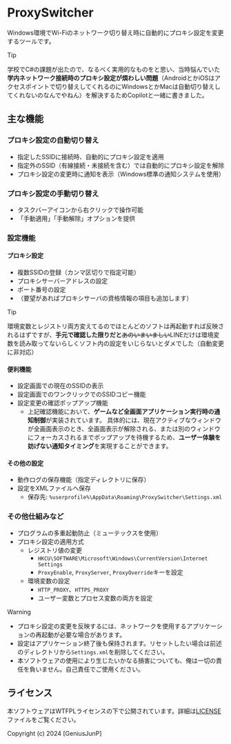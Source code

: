 # ProxySwitcher

Windows環境でWi-Fiのネットワーク切り替え時に自動的にプロキシ設定を変更するツールです。

>[!TIP]
>学校でC#の課題が出たので、なるべく実用的なものをと思い、当時悩んでいた**学内ネットワーク接続時のプロキシ設定が煩わしい問題**（AndroidとかiOSはアクセスポイントで切り替えしてくれるのにWindowsとかMacは自動切り替えしてくれないのなんでやねん）を解決するためCopilotと一緒に書きました。

## 主な機能

### プロキシ設定の自動切り替え
- 指定したSSIDに接続時、自動的にプロキシ設定を適用
- 指定外のSSID（有線接続・未接続を含む）では自動的にプロキシ設定を解除
- プロキシ設定の変更時に通知を表示（Windows標準の通知システムを使用）

### プロキシ設定の手動切り替え
- タスクバーアイコンから右クリックで操作可能
- 「手動適用」「手動解除」オプションを提供

### 設定機能
#### プロキシ設定
- 複数SSIDの登録（カンマ区切りで指定可能）
- プロキシサーバーアドレスの設定
- ポート番号の設定
- （要望があればプロキシサーバの資格情報の項目も追加します）
> [!TIP]
> 環境変数とレジストリ両方変えてるのでほとんどのソフトは再起動すれば反映されるはずですが、**手元で確認した限りだと**~~あのいまいましい~~LINEだけは環境変数を読み取ってないらしくソフト内の設定をいじらないとダメでした（自動変更に非対応）

#### 便利機能
- 設定画面での現在のSSIDの表示
- 設定画面でのワンクリックでのSSIDコピー機能
- 設定変更の確認ポップアップ機能
    - 上記確認機能において、**ゲームなど全画面アプリケーション実行時の通知制御**が実装されています。
      具体的には、現在アクティブなウィンドウが全画面表示のとき、全画面表示が解除される、または別のウィンドウにフォーカスされるまでポップアップを待機するため、**ユーザー体験を妨げない通知タイミング**を実現することができます。

#### その他の設定
- 動作ログの保存機能（指定ディレクトリに保存）
- 設定をXMLファイルへ保存
    - 保存先: `%userprofile%\AppData\Roaming\ProxySwitcher\Settings.xml`

### その他仕組みなど
- プログラムの多重起動防止（ミューテックスを使用）
- プロキシ設定の適用方式
    - レジストリ値の変更
        - `HKCU\SOFTWARE\Microsoft\Windows\CurrentVersion\Internet Settings`
        - `ProxyEnable`, `ProxyServer`, `ProxyOverride`キーを設定
    - 環境変数の設定
        - `HTTP_PROXY`、`HTTPS_PROXY`
        - ユーザー変数とプロセス変数の両方を設定

> [!WARNING]
> - プロキシ設定の変更を反映するには、ネットワークを使用するアプリケーションの再起動が必要な場合があります。
> - 設定はアプリケーション終了後も保持されます。リセットしたい場合は前述のディレクトリから`Settings.xml`を削除してください。
> - 本ソフトウェアの使用により生じたいかなる損害についても、俺は一切の責任を負いません。自己責任でご使用ください。

## ライセンス
本ソフトウェアはWTFPLライセンスの下で公開されています。詳細は[LICENSE](LICENSE)ファイルをご覧ください。

Copyright (c) 2024 [GeniusJunP]